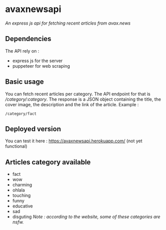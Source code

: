 # avaxnewsapi
_An express js api for fetching recent articles from avax.news_

## Dependencies
The API rely on :
* express js for the server
* puppeteer for web scraping

## Basic usage
You can fetch recent articles per category. The API endpoint for that is _/category/:category_. The response is a JSON object containing the title, the cover image, the description and the link of the article. 
Example :
```
/category/fact
```

## Deployed version
You can test it here : https://avaxnewsapi.herokuapp.com/ (not yet functional)

## Articles category available
* fact
* wow
* charming
* ohlala
* touching
* funny
* educative
* sad
* disguting
_Note : according to the website, some of these categories are nsfw._
